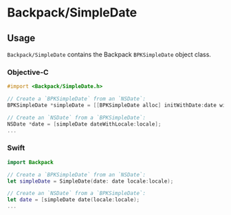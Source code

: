 # Backpack/SimpleDate

## Usage

`Backpack/SimpleDate` contains the Backpack `BPKSimpleDate` object class.

### Objective-C


```objective-c
#import <Backpack/SimpleDate.h>

// Create a `BPKSimpleDate` from an `NSDate`:
BPKSimpleDate *simpleDate = [[BPKSimpleDate alloc] initWithDate:date withLocale:locale];

// Create an `NSDate` from a `BPKSimpleDate`:
NSDate *date = [simpleDate dateWithLocale:locale];
...
```

### Swift

```swift
import Backpack

// Create a `BPKSimpleDate` from an `NSDate`:
let simpleDate = SimpleDate(date: date locale:locale);

// Create an `NSDate` from a `BPKSimpleDate`:
let date = [simpleDate date(locale:locale);
...
```

